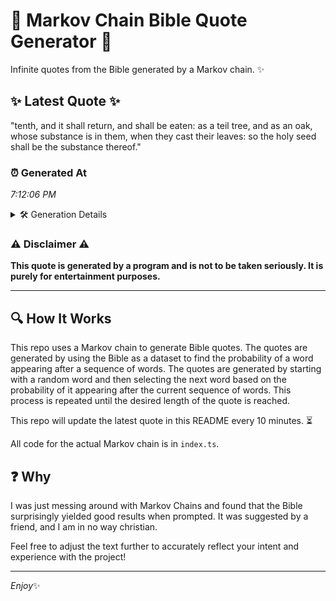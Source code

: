 # 📖 Markov Chain Bible Quote Generator 📖

Infinite quotes from the Bible generated by a Markov chain. ✨

## ✨ Latest Quote ✨
"tenth, and it shall return, and shall be eaten: as a teil tree, and as an oak, whose substance is in them, when they cast their leaves: so the holy seed shall be the substance thereof."

### ⏰ Generated At
*7:12:06 PM*

<details>
    <summary>🛠️ Generation Details</summary>
    <p>
        <strong>🌱 Seed:</strong> tenth,<br>
        <strong>🔄 Iterations:</strong> 35<br>
        <strong>📜 Context History:</strong><br>[ tenth, ]: and<br>[ tenth,, and ]: it<br>[ tenth,, and, it ]: shall<br>[ tenth,, and, it, shall ]: return,<br>[ tenth,, and, it, shall, return, ]: and<br>[ tenth,, and, it, shall, return,, and ]: shall<br>[ and, it, shall, return,, and, shall ]: be<br>[ it, shall, return,, and, shall, be ]: eaten:<br>[ shall, return,, and, shall, be, eaten: ]: as<br>[ return,, and, shall, be, eaten:, as ]: a<br>[ and, shall, be, eaten:, as, a ]: teil<br>[ shall, be, eaten:, as, a, teil ]: tree,<br>[ be, eaten:, as, a, teil, tree, ]: and<br>[ eaten:, as, a, teil, tree,, and ]: as<br>[ as, a, teil, tree,, and, as ]: an<br>[ a, teil, tree,, and, as, an ]: oak,<br>[ teil, tree,, and, as, an, oak, ]: whose<br>[ tree,, and, as, an, oak,, whose ]: substance<br>[ and, as, an, oak,, whose, substance ]: is<br>[ as, an, oak,, whose, substance, is ]: in<br>[ an, oak,, whose, substance, is, in ]: them,<br>[ oak,, whose, substance, is, in, them, ]: when<br>[ whose, substance, is, in, them,, when ]: they<br>[ substance, is, in, them,, when, they ]: cast<br>[ is, in, them,, when, they, cast ]: their<br>[ in, them,, when, they, cast, their ]: leaves:<br>[ them,, when, they, cast, their, leaves: ]: so<br>[ when, they, cast, their, leaves:, so ]: the<br>[ they, cast, their, leaves:, so, the ]: holy<br>[ cast, their, leaves:, so, the, holy ]: seed<br>[ their, leaves:, so, the, holy, seed ]: shall<br>[ leaves:, so, the, holy, seed, shall ]: be<br>[ so, the, holy, seed, shall, be ]: the<br>[ the, holy, seed, shall, be, the ]: substance<br>[ holy, seed, shall, be, the, substance ]: thereof.<br>
    </p>
</details>

### ⚠️ Disclaimer ⚠️
**This quote is generated by a program and is not to be taken seriously. It is purely for entertainment purposes.**

---

## 🔍 How It Works

This repo uses a Markov chain to generate Bible quotes. The quotes are generated by using the Bible as a dataset to find the probability of a word appearing after a sequence of words. The quotes are generated by starting with a random word and then selecting the next word based on the probability of it appearing after the current sequence of words. This process is repeated until the desired length of the quote is reached.

This repo will update the latest quote in this README every 10 minutes. ⏳

All code for the actual Markov chain is in `index.ts`.

## ❓ Why

I was just messing around with Markov Chains and found that the Bible surprisingly yielded good results when prompted. 
It was suggested by a friend, and I am in no way christian.

Feel free to adjust the text further to accurately reflect your intent and experience with the project!

---

*Enjoy*✨
